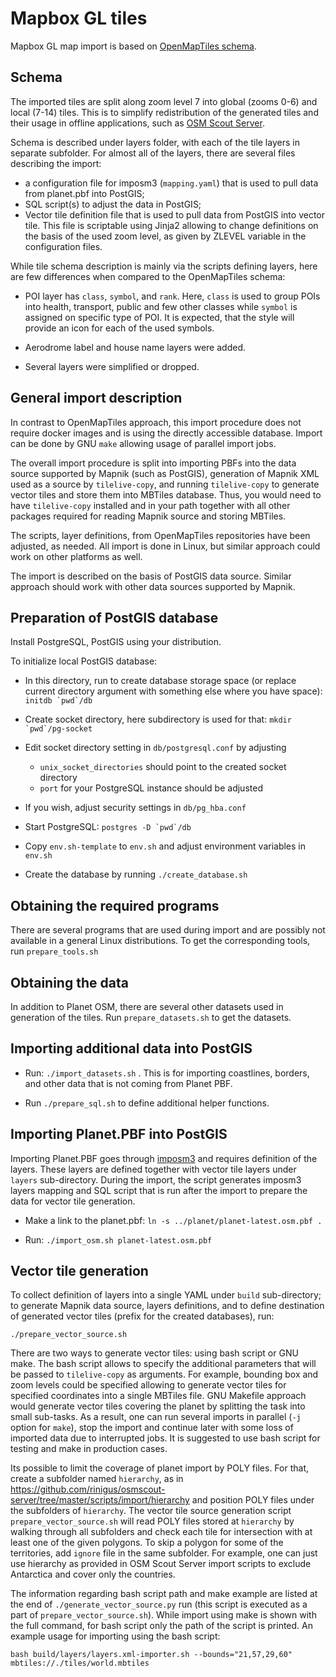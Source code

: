 # Mapbox GL tiles

Mapbox GL map import is based on [OpenMapTiles schema](https://github.com/openmaptiles/openmaptiles).

## Schema

The imported tiles are split along zoom level 7 into global (zooms 0-6) and local (7-14) tiles. This is to simplify redistribution of the generated tiles and their usage in offline applications, such as [OSM Scout Server](https://rinigus.github.io/osmscout-server).

Schema is described under layers folder, with each of the tile layers in separate subfolder. For almost all of the layers, there are several files describing the import:

* a configuration file for imposm3 (`mapping.yaml`) that is used to pull data from planet.pbf into PostGIS;
* SQL script(s) to adjust the data in PostGIS;
* Vector tile definition file that is used to pull data from PostGIS into vector tile. This file is scriptable using Jinja2 allowing to change definitions on the basis of the used zoom level, as given by ZLEVEL variable in the configuration files.

While tile schema description is mainly via the scripts defining layers, here are few differences when compared to the OpenMapTiles schema:

* POI layer has `class`, `symbol`, and `rank`. Here, `class` is used to group POIs into health, transport, public and few other classes while `symbol` is assigned on specific type of POI. It is expected, that the style will provide an icon for each of the used symbols.

* Aerodrome label and house name layers were added.

* Several layers were simplified or dropped.


## General import description

In contrast to OpenMapTiles approach, this import procedure does not require docker images and is using the directly accessible database. Import can be done by GNU `make` allowing usage of parallel import jobs.

The overall import procedure is split into importing PBFs into the data source supported by Mapnik (such as PostGIS), generation of Mapnik XML used as a source by `tilelive-copy`, and running `tilelive-copy` to generate vector tiles and store them into MBTiles database. Thus, you would need to have `tilelive-copy` installed and in your path together with all other packages required for reading Mapnik source and storing MBTiles.

The scripts, layer definitions, from OpenMapTiles repositories have been adjusted, as needed. All import is done in Linux, but similar approach could work on other platforms as well.

The import is described on the basis of PostGIS data source. Similar approach should work with other data sources supported by Mapnik.

## Preparation of PostGIS database

Install PostgreSQL, PostGIS using your distribution.

To initialize local PostGIS database:

* In this directory, run to create database storage space (or replace current directory argument with something else where you have space): ```initdb `pwd`/db```

* Create socket directory, here subdirectory is used for that: ```mkdir `pwd`/pg-socket```

* Edit socket directory setting in `db/postgresql.conf` by adjusting
  * `unix_socket_directories` should point to the created socket directory
  * `port` for your PostgreSQL instance should be adjusted

* If you wish, adjust security settings in `db/pg_hba.conf`

* Start PostgreSQL: ```postgres -D `pwd`/db```

* Copy `env.sh-template` to `env.sh` and adjust environment variables in `env.sh`

* Create the database by running `./create_database.sh`

## Obtaining the required programs

There are several programs that are used during import and are possibly not available in a general Linux distributions. To get the corresponding tools, run `prepare_tools.sh`

## Obtaining the data

In addition to Planet OSM, there are several other datasets used in generation of the tiles. Run `prepare_datasets.sh` to get the datasets.

## Importing additional data into PostGIS

* Run: `./import_datasets.sh` . This is for importing coastlines, borders, and other data that is not coming from Planet PBF.

* Run `./prepare_sql.sh` to define additional helper functions.

## Importing Planet.PBF into PostGIS

Importing Planet.PBF goes through [imposm3](https://github.com/omniscale/imposm3) and requires definition of the layers. These layers are defined together with vector tile layers under `layers` sub-directory. During the import, the script generates imposm3 layers mapping and SQL script that is run after the import to prepare the data for vector tile generation.

* Make a link to the planet.pbf: `ln -s ../planet/planet-latest.osm.pbf .`

* Run: `./import_osm.sh planet-latest.osm.pbf`

## Vector tile generation

To collect definition of layers into a single YAML under `build` sub-directory; to generate Mapnik data source, layers definitions, and to define destination of generated vector tiles (prefix for the created databases), run:
  ```
  ./prepare_vector_source.sh
  ```

There are two ways to generate vector tiles: using bash script or GNU make. The bash script allows to specify the additional parameters that will be passed to `tilelive-copy` as arguments. For example, bounding box and zoom levels could be specified allowing to generate vector tiles for specified coordinates into a single MBTiles file. GNU Makefile approach would generate vector tiles covering the planet by splitting the task into small sub-tasks. As a result, one can run several imports in parallel (`-j` option for `make`), stop the import and continue later with some loss of imported data due to interrupted jobs. It is suggested to use bash script for testing and make in production cases.

Its possible to limit the coverage of planet import by POLY files. For that, create a subfolder named `hierarchy`, as in https://github.com/rinigus/osmscout-server/tree/master/scripts/import/hierarchy and position POLY files under the subfolders of `hierarchy`. The vector tile source generation script `prepare_vector_source.sh` will read POLY files stored at `hierarchy` by walking through all subfolders and check each tile for intersection with at least one of the given polygons. To skip a polygon for some of the territories, add `ignore` file in the same subfolder. For example, one can just use hierarchy as provided in OSM Scout Server import scripts to exclude Antarctica and cover only the countries.

The information regarding bash script path and make example are listed at the end of `./generate_vector_source.py` run (this script is executed as a part of `prepare_vector_source.sh`). While import using make is shown with the full command, for bash script only the path of the script is printed. An example usage for importing using the bash script:

```
bash build/layers/layers.xml-importer.sh --bounds="21,57,29,60" mbtiles://./tiles/world.mbtiles
```

